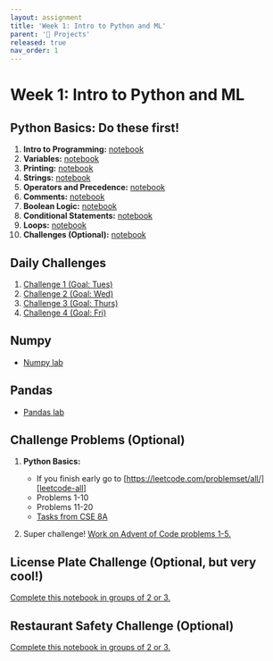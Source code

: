 ```yaml
---
layout: assignment
title: 'Week 1: Intro to Python and ML'
parent: '📝 Projects'
released: true
nav_order: 1
---
```


# Week 1: Intro to Python and ML

[intro-to-programming]: https://drive.google.com/open?id=1RPi_1DVMbGeZIdVHN-H__m8rUdLMWQ7b&usp=drive_fs
[variables]: https://drive.google.com/file/d/1JMVaT-P6pP85eSpvnOM9MmCqiJuesCAK/view?usp=drive_link
[printing]: https://drive.google.com/file/d/1jcZWyZK2JpJgB9-qnxvGaE5Qm86ajMrL/view?usp=sharing
[strings]: https://drive.google.com/open?id=1XyN2PW-Ev8EF9Kiluk0zrHNJyqWopN7v&usp=drive_fs
[operators-precedence]: https://drive.google.com/open?id=1DBPvQ_-igbo3kO7WkzlwBn-199fPUbvG&usp=drive_fs
[comments]: https://drive.google.com/open?id=1Lqe5xpCK8y_HHJx1jDjO0CkmxERUedFM&usp=drive_fs
[boolean-logic]: https://drive.google.com/open?id=1NVileebv77X6niCcFS1oimu1dUdSB5Sq&usp=drive_fs
[conditional-statements]: https://drive.google.com/open?id=1fXKVJk7KRW9nOdUJKymJgfIbnoAAfUyU&usp=drive_fs
[loops]: https://drive.google.com/open?id=17hpD0kpa6HremMSbeC9va65-dUDyivik&usp=drive_fs
[challenges]: https://drive.google.com/open?id=1EBHykEcIzk_PIUvXLYt5duaNH59JW-Qb&usp=drive_fs

<!--  -->

[challenge1]: https://drive.google.com/open?id=1anhOfqJPnlpYpRpgJelD9wkbh3lSxgT9&usp=drive_fs
[challenge2]: https://drive.google.com/open?id=18ulZ5qNRvDDpHu2PV6gOjcQV99Gq7_em&usp=drive_fs
[challenge3]: https://drive.google.com/open?id=19yliReiQI2WeyguJWY930-CgTBOXG4o4&usp=drive_fs
[challenge4]: https://drive.google.com/open?id=1ceFWuLqnYswBYBOZ1rabh9VVyQ9RopWS&usp=drive_fs

<!--  -->

[numpy-lab]: https://drive.google.com/open?id=1nfkX5UvlThJuyMVy9ecKlDomoGjolSQR&usp=drive_fs
[pandas-lab]: https://drive.google.com/open?id=1yntd-knvsmMVfvTJlyOVgzXuKPPigFWQ&usp=drive_fs
[pandas-lab-solution]: https://drive.google.com/open?id=1u0UNt9UH5aMoN8FC_RqipsCPStxCisAi&usp=drive_fs

<!--  -->

[decision-trees-cookie]: https://colab.research.google.com/drive/1lGJqhp0aYj_pEOWOjDLIZrnhwjApR1YY?usp=sharing 'Decision Trees Cookie Preference Notebook'
[leetcode-all]: https://leetcode.com/problemset/all/ 'LeetCode All Problems'
[cse8a-tasks]: https://colab.research.google.com/drive/1eGfSuMMduI-7JcL0bX8aZNbCihwLylVp?usp=sharing 'CSE 8A Tasks'
[decision-trees-wine]: https://colab.research.google.com/drive/1MOXr5F1Ciw_k2S0uDmVtf3IG9MqcQQJq?usp=drive_link 'Decision Trees Wine Variety Prediction'
[license-challenge]: https://drive.google.com/open?id=1ImsiLza2ZWir7M0MlqGCMO-Ead6PTS1g&usp=drive_fs
[restaurant-challenge]: https://drive.google.com/open?id=1c58o8CY3f-fwoXXYwzerpZskGDl8_QmD&usp=drive_fs

<!--  -->

[advent]: https://adventofcode.com/

## Python Basics: Do these first!

1. **Intro to Programming:** [notebook][intro-to-programming]
2. **Variables:** [notebook][variables]
3. **Printing:** [notebook][printing]
4. **Strings:** [notebook][strings]
5. **Operators and Precedence:** [notebook][operators-precedence]
6. **Comments:** [notebook][comments]
7. **Boolean Logic:** [notebook][boolean-logic]
8. **Conditional Statements:** [notebook][conditional-statements]
9. **Loops:** [notebook][loops]
10. **Challenges (Optional):** [notebook][challenges]

## Daily Challenges

1. [Challenge 1 (Goal: Tues)][challenge1]
1. [Challenge 2 (Goal: Wed)][challenge2]
1. [Challenge 3 (Goal: Thurs)][challenge3]
1. [Challenge 4 (Goal: Fri)][challenge4]

## Numpy

- [Numpy lab][numpy-lab]

## Pandas

- [Pandas lab][pandas-lab]

<!-- - Pandas lab - [Solution][pandas-lab-solution] -->

## Challenge Problems (Optional)

1. **Python Basics:**

   - If you finish early go to [https://leetcode.com/problemset/all/][leetcode-all]
   - Problems 1-10
   - Problems 11-20
   - [Tasks from CSE 8A][cse8a-tasks]

2. Super challenge! [Work on Advent of Code problems 1-5.][advent]

## License Plate Challenge (Optional, but very cool!)

[Complete this notebook in groups of 2 or 3.][license-challenge]

## Restaurant Safety Challenge (Optional)

[Complete this notebook in groups of 2 or 3.][restaurant-challenge]

<!-- 2. **Decision Trees to Predict Wine Variety:** [notebook][decision-trees-wine] (starter code)

## Decision Trees (Optional)

- **Decision Trees to Predict Cookie Preference:** [notebook][decision-trees-cookie] (how to train a decision tree with sklearn) -->
